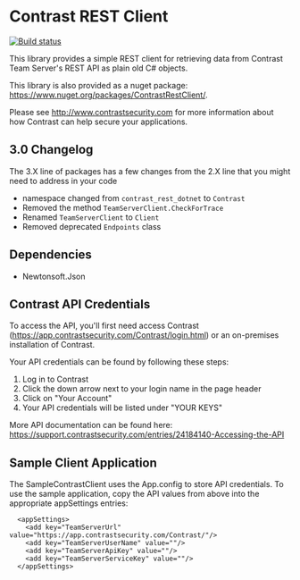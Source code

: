 # Contrast REST Client

[![Build status](https://ci.appveyor.com/api/projects/status/7tcoujkmbwl2hg85?svg=true)](https://ci.appveyor.com/project/rduran0/contrast-sdk-dotnet)

This library provides a simple REST client for retrieving data from Contrast Team Server's REST API as plain old C# objects.  

This library is also provided as a nuget package: https://www.nuget.org/packages/ContrastRestClient/. 

Please see http://www.contrastsecurity.com for more information about how Contrast can help secure your applications.

## 3.0 Changelog

The 3.X line of packages has a few changes from the 2.X line that you might need to address in your code

* namespace changed from `contrast_rest_dotnet` to `Contrast`
* Removed the method `TeamServerClient.CheckForTrace`
* Renamed `TeamServerClient` to `Client`
* Removed deprecated `Endpoints` class

## Dependencies
* Newtonsoft.Json


## Contrast API Credentials
To access the API, you'll first need access Contrast (https://app.contrastsecurity.com/Contrast/login.html) or an on-premises installation of Contrast.

Your API credentials can be found by following these steps:

1. Log in to Contrast
2. Click the down arrow next to your login name in the page header
3. Click on "Your Account"
4. Your API credentials will be listed under "YOUR KEYS"

More API documentation can be found here: https://support.contrastsecurity.com/entries/24184140-Accessing-the-API


## Sample Client Application
The SampleContrastClient uses the App.config to store API credentials. To use the sample application, copy the API values from above into the appropriate appSettings entries:

```
  <appSettings>
    <add key="TeamServerUrl" value="https://app.contrastsecurity.com/Contrast/"/>
    <add key="TeamServerUserName" value=""/>
    <add key="TeamServerApiKey" value=""/>
    <add key="TeamServerServiceKey" value=""/>
  </appSettings>
```
